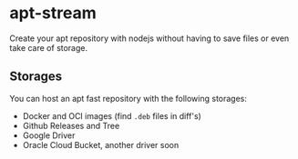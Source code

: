 # apt-stream

Create your apt repository with nodejs without having to save files or even take care of storage.

## Storages

You can host an apt fast repository with the following storages:

- Docker and OCI images (find `.deb` files in diff's)
- Github Releases and Tree
- Google Driver
- Oracle Cloud Bucket, another driver soon
